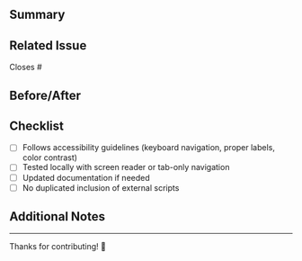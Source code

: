 ## Summary
<!-- Describe what this PR does and why it's needed -->

## Related Issue
<!-- Link to the issue this PR addresses -->
Closes #

## Before/After
<!-- Add screenshots or describe changes if this affects UI -->

## Checklist
- [ ] Follows accessibility guidelines (keyboard navigation, proper labels, color contrast)
- [ ] Tested locally with screen reader or tab-only navigation
- [ ] Updated documentation if needed
- [ ] No duplicated inclusion of external scripts

## Additional Notes
<!-- Any additional information, concerns, or context -->

---

Thanks for contributing! 💙
